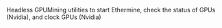 Headless GPUMining utilities to start Ethermine, check the status of GPUs (Nvidia), and clock GPUs (Nvidia)